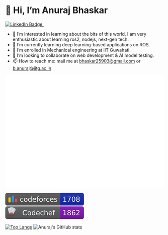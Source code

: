 # 👋 Hi, I’m Anuraj Bhaskar
<div id="badges">
  <a href="https://in.linkedin.com/in/anuraj-bhaskar-92ba73152">
    <img src="https://img.shields.io/badge/LinkedIn-blue?style=for-the-badge&logo=linkedin&logoColor=white" alt="LinkedIn Badge"/>
  </a>
  <img src="https://komarev.com/ghpvc/?username=Pranjal-g083&style=flat-square&color=blue" alt=""/>
  
</div>

- 👀 I’m interested in learning about the bits of this world. I am very enthusiastic about learning ros2, nodejs, next-gen tech.
- 📖  I’m currently learning deep learning-based applications on ROS.
-  🌱 I’m enrolled in Mechanical engineering at IIT Guwahati.
- 💞️ I’m looking to collaborate on web development & AI model testing.
- 📫 How to reach me: mail me at bhaskar25903@gmail.com or b.anuraj@iitg.ac.in

 ![Codeforces](https://raw.githubusercontent.com/Pranjal-g083/Codeforces/main/output/light_card.svg#gh-dark-mode-only)

![codeforces max rating](https://raw.githubusercontent.com/Pranjal-g083/Codeforces/main/output/max_rating.svg)
![codechef max rating](https://raw.githubusercontent.com/Pranjal-g083/Codeforces/main/output/codechef.svg)

[![Top Langs](https://github-readme-stats.vercel.app/api/top-langs/?username=AnurajBhaskar47&layout=compact)](https://github.com/anuraghazra/github-readme-stats)
![Anuraj's GitHub stats](https://github-readme-stats.vercel.app/api?username=AnurajBhaskar47&show_icons=true&theme=radical)
                  

<!---
AnurajBhaskar47/AnurajBhaskar47 is a ✨ special ✨ repository because its `README.md` (this file) appears on your GitHub profile.
You can click the Preview link to take a look at your changes.
--->
